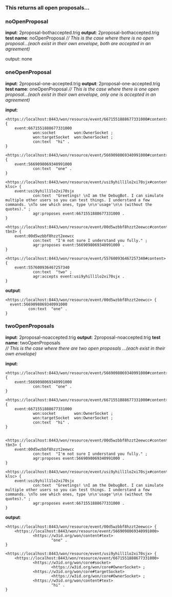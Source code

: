 ### This returns all open proposals...

### noOpenProposal
**input**: 2proposal-bothaccepted.trig
**output**: 2proposal-bothaccepted.trig
**test name**: noOpenProposal
*// This is the case where there is no open proposal...(each exist in their own envelope, both are accepted in an agreement)*
 
 output: none
 
 ### oneOpenProposal
**input**: 2proposal-one-accepted.trig
**output**: 2proposal-one-accepted.trig
**test name**:  oneOpenProposal
*// This is the case where there is one open proposal...(each exist in their own envelope, only one is accepted in an agreement)*

**input**:

```
<https://localhost:8443/won/resource/event/6671551888677331000#content> {
    event:6671551888677331000
            won:socket        won:OwnerSocket ;
            won:targetSocket  won:OwnerSocket ;
            con:text  "hi" .
}

<https://localhost:8443/won/resource/event/5669098069340991000#content> {
    event:5669098069340991000
            con:text  "one" .
}

<https://localhost:8443/won/resource/event/usi9yhill1lo2xi70sjx#content-klsc> {
    event:usi9yhill1lo2xi70sjx
            con:text  "Greetings! \nI am the DebugBot. I can simulate multiple other users so you can test things. I understand a few commands. \nTo see which ones, type \n\n'usage'\n\n (without the quotes)." ;
            agr:proposes event:6671551888677331000 .
}

<https://localhost:8443/won/resource/event/00d5wzbbf8hzzt2eewcc#content-tbn3> {
    event:00d5wzbbf8hzzt2eewcc
            con:text  "I'm not sure I understand you fully." ;
            agr:proposes event:5669098069340991000 .
}

<https://localhost:8443/won/resource/event/557600936467257340#content> {
    event:557600936467257340
            con:text  "two" ;
            agr:accepts event:usi9yhill1lo2xi70sjx .
}
```

**output**:  

  ```
  <https://localhost:8443/won/resource/event/00d5wzbbf8hzzt2eewcc> {
    event:5669098069340991000
            con:text  "one" .
}
 ```

### twoOpenProposals  
**input**: 2proposal-noaccepted.trig
**output**: 2proposal-noaccepted.trig
**test name**: twoOpenProposals   
*// This is the case where there are two open proposals ...(each exist in their own envelope)*

**input**:

```
<https://localhost:8443/won/resource/event/5669098069340991000#content> {
    event:5669098069340991000
            con:text  "one" .
}

<https://localhost:8443/won/resource/event/6671551888677331000#content> {
    event:6671551888677331000
            won:socket        won:OwnerSocket ;
            won:targetSocket  won:OwnerSocket ;
            con:text  "hi" .
}


<https://localhost:8443/won/resource/event/00d5wzbbf8hzzt2eewcc#content-tbn3> {
    event:00d5wzbbf8hzzt2eewcc
            con:text  "I'm not sure I understand you fully." ;
            agr:proposes event:5669098069340991000 .
}

<https://localhost:8443/won/resource/event/usi9yhill1lo2xi70sjx#content-klsc> {
    event:usi9yhill1lo2xi70sjx
            con:text  "Greetings! \nI am the DebugBot. I can simulate multiple other users so you can test things. I understand a few commands. \nTo see which ones, type \n\n'usage'\n\n (without the quotes)." ;
            agr:proposes event:6671551888677331000 .
}
```

**output**: 

```
<https://localhost:8443/won/resource/event/00d5wzbbf8hzzt2eewcc> {
    <https://localhost:8443/won/resource/event/5669098069340991000>
            <https://w3id.org/won/content#text>
                    "one" .
}

<https://localhost:8443/won/resource/event/usi9yhill1lo2xi70sjx> {
    <https://localhost:8443/won/resource/event/6671551888677331000>
            <https://w3id.org/won/core#socket>
                    <https://w3id.org/won/core#OwnerSocket> ;
            <https://w3id.org/won/core#targetSocket>
                    <https://w3id.org/won/core#OwnerSocket> ;
            <https://w3id.org/won/content#text>
                    "hi" .
}
```